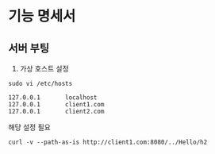 # 기능 명세서
## 서버 부팅
1. 가상 호스트 설정
```shell
sudo vi /etc/hosts
```
```
127.0.0.1       localhost
127.0.0.1       client1.com
127.0.0.1       client2.com
```
해당 설정 필요

```shell
curl -v --path-as-is http://client1.com:8080/../Hello/h2
```

